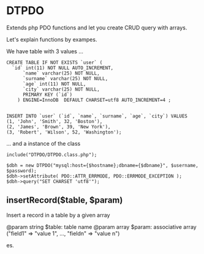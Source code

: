 DTPDO
=====

Extends php PDO functions and let you create CRUD query with arrays.

Let's explain functions by exampes. 

We have table with 3 values ...


    CREATE TABLE IF NOT EXISTS `user` (
      `id` int(11) NOT NULL AUTO_INCREMENT,
          `name` varchar(25) NOT NULL,
          `surname` varchar(25) NOT NULL,
          `age` int(11) NOT NULL,
          `city` varchar(25) NOT NULL,
          PRIMARY KEY (`id`)
        ) ENGINE=InnoDB  DEFAULT CHARSET=utf8 AUTO_INCREMENT=4 ;
    
    
    INSERT INTO `user` (`id`, `name`, `surname`, `age`, `city`) VALUES
    (1, 'John', 'Smith', 32, 'Boston'),
    (2, 'James', 'Brown', 39, 'New York'),
    (3, 'Robert', 'Wilson', 52, 'Washington');


... and a instance of the class

    include("DTPDO/DTPDO.class.php");
    
    $dbh = new DTPDO("mysql:host={$hostname};dbname={$dbname}", $username, $password);
    $dbh->setAttribute( PDO::ATTR_ERRMODE, PDO::ERRMODE_EXCEPTION );        
    $dbh->query("SET CHARSET 'utf8'");


insertRecord($table, $param)
----------------------------
Insert a record in a table by a given array

@param string $table: table name
@param array $param: associative array ("field1" => "value 1", ..., "fieldn" => "value n") 

es. 

